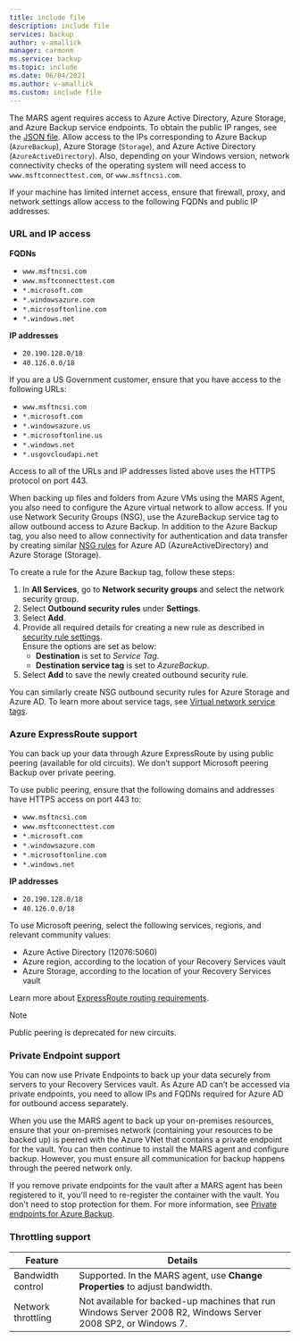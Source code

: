```yaml
---
title: include file
description: include file
services: backup
author: v-amallick
manager: carmonm
ms.service: backup
ms.topic: include
ms.date: 06/04/2021
ms.author: v-amallick
ms.custom: include file
---
```


The MARS agent requires access to Azure Active Directory, Azure Storage, and Azure Backup service endpoints. To obtain the public IP ranges, see the [JSON file](https://www.microsoft.com/en-us/download/confirmation.aspx?id=56519&preserveview=true). Allow access to the IPs corresponding to Azure Backup (`AzureBackup`), Azure Storage (`Storage`), and Azure Active Directory (`AzureActiveDirectory`). Also, depending on your Windows version, network connectivity checks of the operating system will need access to `www.msftconnecttest.com`, or `www.msftncsi.com`.

If your machine has limited internet access, ensure that firewall, proxy, and network settings allow access to the following FQDNs and public IP addresses.

### URL and IP access

**FQDNs**

- `www.msftncsi.com`
- `www.msftconnecttest.com`
- `*.microsoft.com`
- `*.windowsazure.com`
- `*.microsoftonline.com`
- `*.windows.net`

**IP addresses**

- `20.190.128.0/18`
- `40.126.0.0/18`

If you are a US Government customer, ensure that you have access to the following URLs:

- `www.msftncsi.com`
- `*.microsoft.com`
- `*.windowsazure.us`
- `*.microsoftonline.us`
- `*.windows.net`
- `*.usgovcloudapi.net`

Access to all of the URLs and IP addresses listed above uses the HTTPS protocol on port 443.

When backing up files and folders from Azure VMs using the MARS Agent, you also need to configure the Azure virtual network to allow access. If you use Network Security Groups (NSG), use the AzureBackup service tag to allow outbound access to Azure Backup. In addition to the Azure Backup tag, you also need to allow connectivity for authentication and data transfer by creating similar [NSG rules](../articles/virtual-network/network-security-groups-overview.md#service-tags) for Azure AD (AzureActiveDirectory) and Azure Storage (Storage).

To create a rule for the Azure Backup tag, follow these steps:

1. In **All Services**, go to **Network security groups** and select the network security group.
1. Select **Outbound security rules** under **Settings**.
1. Select **Add**.
1. Provide all required details for creating a new rule as described in [security rule settings](../articles/virtual-network/manage-network-security-group.md#security-rule-settings).<br>Ensure the options are set as below:
   - **Destination** is set to _Service Tag_.
   - **Destination service tag** is set to _AzureBackup_.
1. Select **Add** to save the newly created outbound security rule.

You can similarly create NSG outbound security rules for Azure Storage and Azure AD. To learn more about service tags, see [Virtual network service tags](../articles/virtual-network/service-tags-overview.md).

### Azure ExpressRoute support

You can back up your data through Azure ExpressRoute by using public peering (available for old circuits). We don’t support Microsoft peering Backup over private peering.

To use public peering, ensure that the following domains and addresses have HTTPS access on port 443 to:

- `www.msftncsi.com`
- `www.msftconnecttest.com`
- `*.microsoft.com`
- `*.windowsazure.com`
- `*.microsoftonline.com`
- `*.windows.net`

**IP addresses**
- `20.190.128.0/18`
- `40.126.0.0/18`

To use Microsoft peering, select the following services, regions, and relevant community values:
- Azure Active Directory (12076:5060)
- Azure region, according to the location of your Recovery Services vault
- Azure Storage, according to the location of your Recovery Services vault

Learn more about [ExpressRoute routing requirements](../articles/expressroute/expressroute-routing.md#bgp).

>[!NOTE]
>Public peering is deprecated for new circuits.


### Private Endpoint support

You can now use Private Endpoints to back up your data securely from servers to your Recovery Services vault. As Azure AD can’t be accessed via private endpoints, you need to allow IPs and FQDNs required for Azure AD for outbound access separately.

When you use the MARS agent to back up your on-premises resources, ensure that your on-premises network (containing your resources to be backed up) is peered with the Azure VNet that contains a private endpoint for the vault. You can then continue to install the MARS agent and configure backup. However, you must ensure all communication for backup happens through the peered network only.

If you remove private endpoints for the vault after a MARS agent has been registered to it, you'll need to re-register the container with the vault. You don't need to stop protection for them. For more information, see [Private endpoints for Azure Backup](../articles/backup/private-endpoints.md).

### Throttling support

| Feature | Details |
|---|---|
| Bandwidth control | Supported. In the MARS agent, use **Change Properties** to adjust bandwidth. |
| Network throttling | Not available for backed-up machines that run Windows Server 2008 R2, Windows Server 2008 SP2, or Windows 7. |
